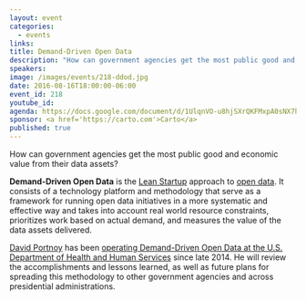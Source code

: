 ```yaml
---
layout: event
categories: 
  - events
links:
title: Demand-Driven Open Data
description: "How can government agencies get the most public good and economic value from their data assets? David Portnoy will talk about Demand-Driven Open Data at the U.S. Department of Health and Human Services and what he was able to accomplish with it."
speakers:
image: /images/events/218-ddod.jpg
date: 2016-08-16T18:00:00-06:00
event_id: 218
youtube_id: 
agenda: https://docs.google.com/document/d/1UlqnVO-u8hjSXrQKFMxpA0sNX7h1_QxzHXj69CIK5Yo/edit#
sponsor: <a href='https://carto.com'>Carto</a>
published: true
---
```


How can government agencies get the most public good and economic value from their data assets?  

**Demand-Driven Open Data** is the [Lean Startup](https://en.wikipedia.org/wiki/Lean_startup) approach to [open data](https://en.wikipedia.org/wiki/Open_data).  It consists of a technology platform and methodology that serve as a framework for running open data initiatives in a more systematic and effective way and takes into account real world resource constraints, prioritizes work based on actual demand, and measures the value of the data assets delivered.

[David Portnoy](https://www.linkedin.com/in/davidportnoy) has been [operating Demand-Driven Open Data at the U.S. Department of Health and Human Services](http://ddod.healthdata.gov/wiki/Main_Page) since late 2014. He will review the accomplishments and lessons learned, as well as future plans for spreading this methodology to other government agencies and across presidential administrations.

